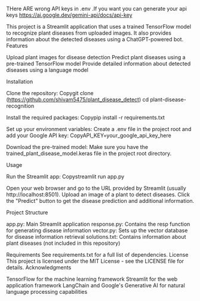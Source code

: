 THere ARE wrong API keys in .env .If  you want you can generate your api keys  https://ai.google.dev/gemini-api/docs/api-key


This project is a Streamlit application that uses a trained TensorFlow model to recognize plant diseases from uploaded images. It also provides information about the detected diseases using a ChatGPT-powered bot.
Features

Upload plant images for disease detection
Predict plant diseases using a pre-trained TensorFlow model
Provide detailed information about detected diseases using a language model

Installation

Clone the repository:
Copygit clone (https://github.com/shivam5475/plant_disease_detect)
cd plant-disease-recognition

Install the required packages:
Copypip install -r requirements.txt

Set up your environment variables:
Create a .env file in the project root and add your Google API key:
CopyAPI_KEY=your_google_api_key_here

Download the pre-trained model:
Make sure you have the trained_plant_disease_model.keras file in the project root directory.

Usage

Run the Streamlit app:
Copystreamlit run app.py

Open your web browser and go to the URL provided by Streamlit (usually http://localhost:8501).
Upload an image of a plant to detect diseases.
Click the "Predict" button to get the disease prediction and additional information.

Project Structure

app.py: Main Streamlit application
response.py: Contains the resp function for generating disease information
vector.py: Sets up the vector database for disease information retrieval
solutions.txt: Contains information about plant diseases (not included in this repository)

Requirements
See requirements.txt for a full list of dependencies.
License
This project is licensed under the MIT License - see the LICENSE file for details.
Acknowledgments

TensorFlow for the machine learning framework
Streamlit for the web application framework
LangChain and Google's Generative AI for natural language processing capabilities
